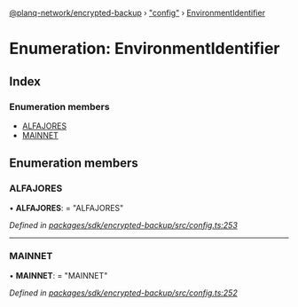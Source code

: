 [@planq-network/encrypted-backup](../README.md) › ["config"](../modules/_config_.md) › [EnvironmentIdentifier](_config_.environmentidentifier.md)

# Enumeration: EnvironmentIdentifier

## Index

### Enumeration members

* [ALFAJORES](_config_.environmentidentifier.md#alfajores)
* [MAINNET](_config_.environmentidentifier.md#mainnet)

## Enumeration members

###  ALFAJORES

• **ALFAJORES**: = "ALFAJORES"

*Defined in [packages/sdk/encrypted-backup/src/config.ts:253](https://github.com/planq-network/planq-sdk/blob/master/packages/sdk/encrypted-backup/src/config.ts#L253)*

___

###  MAINNET

• **MAINNET**: = "MAINNET"

*Defined in [packages/sdk/encrypted-backup/src/config.ts:252](https://github.com/planq-network/planq-sdk/blob/master/packages/sdk/encrypted-backup/src/config.ts#L252)*
